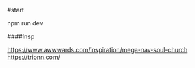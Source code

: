 #start

npm run dev

####Insp

https://www.awwwards.com/inspiration/mega-nav-soul-church
https://trionn.com/
